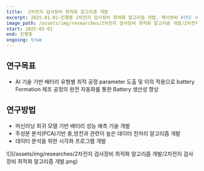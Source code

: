 ```yaml
---
title:  2차전지 검사장비 최적화 알고리즘 개발
excerpt: 2025.01.01~진행중 2차전지 검사장비 최적화 알고리즘 개발, 케이엔씨 #연도 제목 기관
image_path: /assets/img/researches/2차전지 검사장비 최적화 알고리즘 개발/2차전지 검사장비 최적화 알고리즘 개발.png #연구 제목
start: 2025-01-01
end: 진행중
ongoing: true
---
```


## 연구목표

- AI 기술 기반 배터리 유형별 최적 공정 parameter 도출 및 이의 적용으로 battery Formation 제조 공정의 완전 자동화를 통한 Battery 생산성 향상

## 연구방법
- 머신러닝 회귀 모델 기반 배터리 성능 예측 기술 개발
- 주성분 분석(PCA)기반 충,방전과 관련이 높은 데이터 전처리 알고리즘 개발
- 데이터 분석을 위한 시각화 프로그램 개발


 
![](/assets/img/researches/2차전지 검사장비 최적화 알고리즘 개발/2차전지 검사장비 최적화 알고리즘 개발.png)
